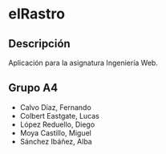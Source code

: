 # elRastro
## Descripción
Aplicación para la asignatura Ingeniería Web.
## Grupo A4
- Calvo Díaz, Fernando
- Colbert Eastgate, Lucas
- López Reduello, Diego
- Moya Castillo, Miguel
- Sánchez Ibáñez, Alba

